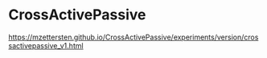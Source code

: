 # CrossActivePassive

 https://mzettersten.github.io/CrossActivePassive/experiments/version/crossactivepassive_v1.html
